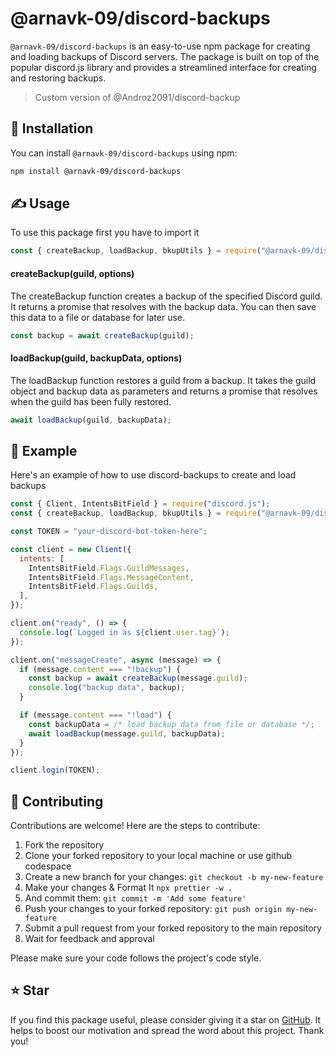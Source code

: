 # @arnavk-09/discord-backups
`@arnavk-09/discord-backups` is an easy-to-use npm package for creating and loading backups of Discord servers. The package is built on top of the popular discord.js library and provides a streamlined interface for creating and restoring backups.
> Custom version of @Androz2091/discord-backup

## 📩 Installation
You can install `@arnavk-09/discord-backups` using npm:
```bash
npm install @arnavk-09/discord-backups 
```

## ✍️ Usage
To use this package first you have to import it
```js
const { createBackup, loadBackup, bkupUtils } = require("@arnavk-09/discord-backups");
```

#### createBackup(guild, options)
The createBackup function creates a backup of the specified Discord guild. It returns a promise that resolves with the backup data. You can then save this data to a file or database for later use.
```js
const backup = await createBackup(guild);
```

#### loadBackup(guild, backupData, options)
The loadBackup function restores a guild from a backup. It takes the guild object and backup data as parameters and returns a promise that resolves when the guild has been fully restored.
```js
await loadBackup(guild, backupData);
```

## 🧪 Example
Here's an example of how to use discord-backups to create and load backups
```js
const { Client, IntentsBitField } = require("discord.js");
const { createBackup, loadBackup, bkupUtils } = require("@arnavk-09/discord-backups");

const TOKEN = "your-discord-bot-token-here";

const client = new Client({
  intents: [
    IntentsBitField.Flags.GuildMessages,
    IntentsBitField.Flags.MessageContent,
    IntentsBitField.Flags.Guilds,
  ],
});

client.on("ready", () => {
  console.log(`Logged in as ${client.user.tag}`);
});

client.on("messageCreate", async (message) => {
  if (message.content === "!backup") {
    const backup = await createBackup(message.guild);
    console.log("backup data", backup);
  }

  if (message.content === "!load") {
    const backupData = /* load backup data from file or database */;
    await loadBackup(message.guild, backupData);
  }
});

client.login(TOKEN);
```

## 👏 Contributing

Contributions are welcome! Here are the steps to contribute:

1. Fork the repository
2. Clone your forked repository to your local machine or use github codespace 
3. Create a new branch for your changes: `git checkout -b my-new-feature`
4. Make your changes & Format It `npx prettier -w .`
5. And commit them: `git commit -m 'Add some feature'`
6. Push your changes to your forked repository: `git push origin my-new-feature`
7. Submit a pull request from your forked repository to the main repository
8. Wait for feedback and approval 

Please make sure your code follows the project's code style.

## ⭐ Star
If you find this package useful, please consider giving it a star on [GitHub](https://github.com/ArnavK-09/discord-backups). It helps to boost our motivation and spread the word about this project. Thank you! 

